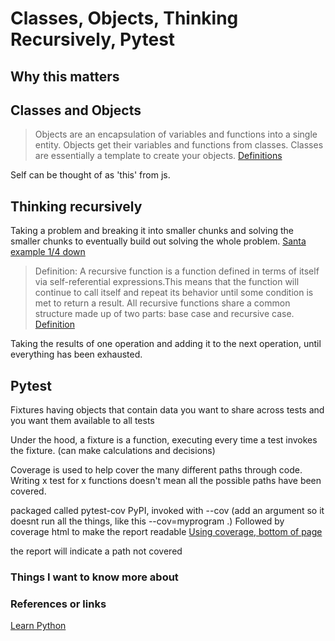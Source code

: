# Classes, Objects, Thinking Recursively, Pytest

## Why this matters

## Classes and Objects

> Objects are an encapsulation of variables and functions into a single entity. Objects get their variables and functions from classes. Classes are essentially a template to create your objects. [Definitions](https://www.learnpython.org/en/Classes_and_Objects)

Self can be thought of as 'this' from js.

## Thinking recursively

Taking a problem and breaking it into smaller chunks and solving the smaller chunks to eventually build out solving the whole problem. [Santa example 1/4 down](https://realpython.com/python-thinking-recursively/)

> Definition: A recursive function is a function defined in terms of itself via self-referential expressions.This means that the function will continue to call itself and repeat its behavior until some condition is met to return a result. All recursive functions share a common structure made up of two parts: base case and recursive case. [Definition](https://realpython.com/python-thinking-recursively/)

Taking the results of one operation and adding it to the next operation, until everything has been exhausted.

## Pytest

Fixtures having objects that contain data you want to share across tests and you want them available to all tests

Under the hood, a fixture is a function, executing every time a test invokes the fixture. (can make calculations and decisions)

Coverage is used to help cover the many different paths through code.  Writing x test for x functions doesn't mean all the possible paths have been covered.

packaged called pytest-cov PyPI, invoked with --cov (add an argument so it doesnt run all the things, like this --cov=myprogram .) Followed by coverage html to make the report readable [Using coverage, bottom of page](https://www.linuxjournal.com/content/python-testing-pytest-fixtures-and-coverage)

the report will indicate a path not covered

### Things I want to know more about

### References or links

[Learn Python](https://www.learnpython.org/en/Classes_and_Objects)
